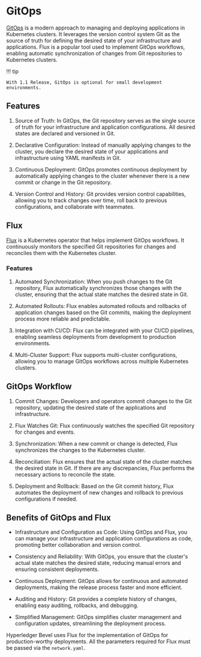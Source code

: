 [//]: # (##############################################################################################)
[//]: # (Copyright Accenture. All Rights Reserved.)
[//]: # (SPDX-License-Identifier: Apache-2.0)
[//]: # (##############################################################################################)

# GitOps

[GitOps](https://www.weave.works/technologies/gitops/) is a modern approach to managing and deploying applications in Kubernetes clusters. It leverages the version control system Git as the source of truth for defining the desired state of your infrastructure and applications. Flux is a popular tool used to implement GitOps workflows, enabling automatic synchronization of changes from Git repositories to Kubernetes clusters.

!!! tip

    With 1.1 Release, GitOps is optional for small development environments.

## Features

1. Source of Truth: In GitOps, the Git repository serves as the single source of truth for your infrastructure and application configurations. All desired states are declared and versioned in Git.

1. Declarative Configuration: Instead of manually applying changes to the cluster, you declare the desired state of your applications and infrastructure using YAML manifests in Git.

1. Continuous Deployment: GitOps promotes continuous deployment by automatically applying changes to the cluster whenever there is a new commit or change in the Git repository.

1. Version Control and History: Git provides version control capabilities, allowing you to track changes over time, roll back to previous configurations, and collaborate with teammates.

## Flux

[Flux](https://fluxcd.io/) is a Kubernetes operator that helps implement GitOps workflows. It continuously monitors the specified Git repositories for changes and reconciles them with the Kubernetes cluster.

### Features

1. Automated Synchronization: When you push changes to the Git repository, Flux automatically synchronizes those changes with the cluster, ensuring that the actual state matches the desired state in Git.

1. Automated Rollouts: Flux enables automated rollouts and rollbacks of application changes based on the Git commits, making the deployment process more reliable and predictable.

1. Integration with CI/CD: Flux can be integrated with your CI/CD pipelines, enabling seamless deployments from development to production environments.

1. Multi-Cluster Support: Flux supports multi-cluster configurations, allowing you to manage GitOps workflows across multiple Kubernetes clusters.

## GitOps Workflow

1. Commit Changes: Developers and operators commit changes to the Git repository, updating the desired state of the applications and infrastructure.

1. Flux Watches Git: Flux continuously watches the specified Git repository for changes and events.

1. Synchronization: When a new commit or change is detected, Flux synchronizes the changes to the Kubernetes cluster.

1. Reconciliation: Flux ensures that the actual state of the cluster matches the desired state in Git. If there are any discrepancies, Flux performs the necessary actions to reconcile the state.

1. Deployment and Rollback: Based on the Git commit history, Flux automates the deployment of new changes and rollback to previous configurations if needed.

## Benefits of GitOps and Flux

- Infrastructure and Configuration as Code: Using GitOps and Flux, you can manage your infrastructure and application configurations as code, promoting better collaboration and version control.

- Consistency and Reliability: With GitOps, you ensure that the cluster's actual state matches the desired state, reducing manual errors and ensuring consistent deployments.

- Continuous Deployment: GitOps allows for continuous and automated deployments, making the release process faster and more efficient.

- Auditing and History: Git provides a complete history of changes, enabling easy auditing, rollbacks, and debugging.

- Simplified Management: GitOps simplifies cluster management and configuration updates, streamlining the deployment process.

Hyperledger Bevel uses Flux for the implementation of GitOps for production-worthy deployments. All the parameters required for Flux must be passed via the `network.yaml`.
